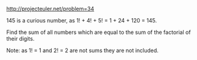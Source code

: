 http://projecteuler.net/problem=34

145 is a curious number, as 1! + 4! + 5! = 1 + 24 + 120 = 145.

Find the sum of all numbers which are equal to the sum of the factorial
of their digits.

Note: as 1! = 1 and 2! = 2 are not sums they are not included.

